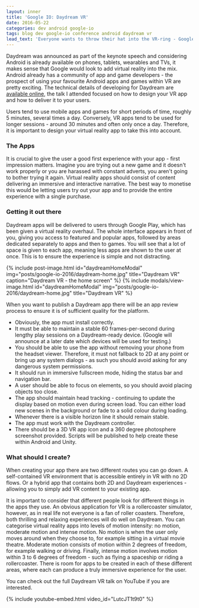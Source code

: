 ```yaml
---
layout: inner
title: 'Google IO: Daydream VR'
date: 2016-05-22
categories: dev android google-io
tags: blog dev google-io conference android daydream vr
lead_text: 'Everyone wants to throw their hat into the VR-ring - Google''s attempt brings it to the Android community. The platform promises high-quality virtual reality for Android phones and tablets. Find out what to create and how to get it into user''s hands.'
---
```


Daydream was announced as part of the keynote speech and considering Android is already available on phones, tablets, wearables and TVs, it makes sense that Google would look to add virtual reality into the mix. Android already has a community of app and game developers - the prospect of using your favourite Android apps and games within VR are pretty exciting. The technical details of developing for Daydream are [available online](https://vr.google.com/daydream/), the talk I attended focused on how to design your VR app and how to deliver it to your users.

Users tend to use mobile apps and games for short periods of time, roughly 5 minutes, several times a day. Conversely, VR apps tend to be used for longer sessions - around 30 minutes and often only once a day. Therefore, it is important to design your virtual reality app to take this into account.

### The Apps

It is crucial to give the user a good first experience with your app - first impression matters. Imagine you are trying out a new game and it doesn't work properly or you are harassed with constant adverts, you aren't going to bother trying it again. Virtual reality apps should consist of content delivering an immersive and interactive narrative. The best way to monetise this would be letting users try out your app and to provide the entire experience with a single purchase.

### Getting it out there

Daydream apps will be delivered to users through Google Play, which has been given a virtual reality overhaul. The whole interface appears in front of you, giving you access to featured and popular apps, followed by areas dedicated separately to apps and then to games. You will see that a lot of space is given to each app, meaning less apps are shown to the user at once. This is to ensure the experience is simple and not distracting.

{% include post-image.html
            id="daydreamHomeModal"
            img="posts/google-io-2016/daydream-home.jpg"
            title="Daydream VR"
            caption="Daydream VR - the home screen" %}
{% include modals/view-image.html
            id="daydreamHomeModal"
            img="posts/google-io-2016/daydream-home.jpg"
            title="Daydream VR" %}

When you want to publish a Daydream app there will be an app review process to ensure it is of sufficient quality for the platform.

- Obviously, the app must install correctly.
- It must be able to maintain a stable 60 frames-per-second during lengthy play sessions on a Daydream-ready device. (Google will announce at a later date which devices will be used for testing.)
- You should be able to use the app without removing your phone from the headset viewer. Therefore, it must not fallback to 2D at any point or bring up any system dialogs - as such you should avoid asking for any dangerous system permissions.
- It should run in immersive fullscreen mode, hiding the status bar and navigation bar.
- A user should be able to focus on elements, so you should avoid placing objects too close.
- The app should maintain head tracking - continuing to update the display based on motion even during screen load. You can either load new scenes in the background or fade to a solid colour during loading.
- Whenever there is a visible horizon line it should remain stable.
- The app must work with the Daydream controller.
- There should be a 3D VR app icon and a 360 degree photosphere screenshot provided. Scripts will be published to help create these within Android and Unity.

### What should I create?

When creating your app there are two different routes you can go down. A self-contained VR environment that is accessible entirely in VR with no 2D flows. Or a hybrid app that contains both 2D and Daydream experiences - allowing you to simply add VR content to your existing app.

It is important to consider that different people look for different things in the apps they use. An obvious application for VR is a rollercoaster simulator, however, as in real life not everyone is a fan of roller coasters. Therefore, both thrilling and relaxing experiences will do well on Daydream. You can categorise virtual reality apps into levels of motion intensity: no motion, moderate motion and intense motion. No motion is when the user only moves around when they choose to, for example sitting in a virtual movie theatre. Moderate motion consists of motion within 2 degrees of freedom, for example walking or driving. Finally, intense motion involves motion within 3 to 6 degrees of freedom - such as flying a spaceship or riding a rollercoaster. There is room for apps to be created in each of these different areas, where each can produce a truly immersive experience for the user.

You can check out the full Daydream VR talk on YouTube if you are interested.

{% include youtube-embed.html
            video_id="LutcJT1t9t0" %}
